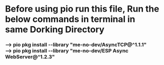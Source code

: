 <h1>Before using <b>pio run</b> this file, Run the below commands in terminal in same Dorking Directory<br></h1>
<h3>
--> pio pkg install --library "me-no-dev/AsyncTCP@^1.1.1"<br>
--> pio pkg install --library "me-no-dev/ESP Async WebServer@^1.2.3"<br>
</h3>
